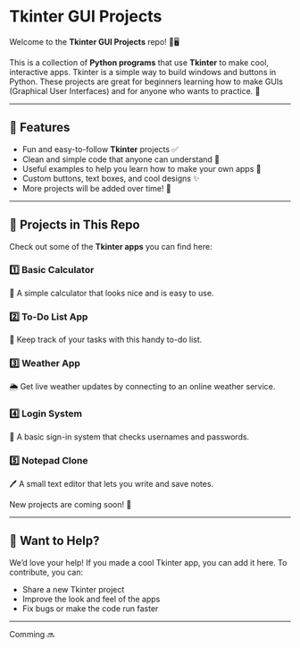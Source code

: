 # Tkinter GUI Projects

Welcome to the **Tkinter GUI Projects** repo! 🎨🖥️

This is a collection of **Python programs** that use **Tkinter** to make cool, interactive apps. Tkinter is a simple way to build windows and buttons in Python. These projects are great for beginners learning how to make GUIs (Graphical User Interfaces) and for anyone who wants to practice. 🚀

---

## 📌 Features
- Fun and easy-to-follow **Tkinter** projects ✅
- Clean and simple code that anyone can understand 🧩
- Useful examples to help you learn how to make your own apps 🎯
- Custom buttons, text boxes, and cool designs ✨
- More projects will be added over time! 🔄

---

## 📂 Projects in This Repo
Check out some of the **Tkinter apps** you can find here:

### 1️⃣ **Basic Calculator**
📱 A simple calculator that looks nice and is easy to use.

### 2️⃣ **To-Do List App**
📝 Keep track of your tasks with this handy to-do list.

### 3️⃣ **Weather App**
🌦️ Get live weather updates by connecting to an online weather service.

### 4️⃣ **Login System**
🔐 A basic sign-in system that checks usernames and passwords.

### 5️⃣ **Notepad Clone**
🖊️ A small text editor that lets you write and save notes.

New projects are coming soon! 🎉

---

## 🤝 Want to Help?
We’d love your help! If you made a cool Tkinter app, you can add it here. To contribute, you can:
- Share a new Tkinter project
- Improve the look and feel of the apps
- Fix bugs or make the code run faster

---

Comming 🔜 
